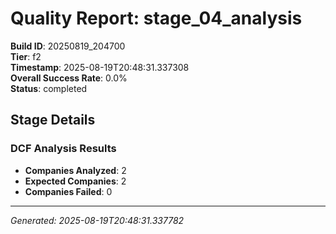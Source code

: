 # Quality Report: stage_04_analysis

**Build ID**: 20250819_204700  
**Tier**: f2  
**Timestamp**: 2025-08-19T20:48:31.337308  
**Overall Success Rate**: 0.0%  
**Status**: completed

## Stage Details

### DCF Analysis Results

- **Companies Analyzed**: 2
- **Expected Companies**: 2
- **Companies Failed**: 0

---
*Generated: 2025-08-19T20:48:31.337782*
